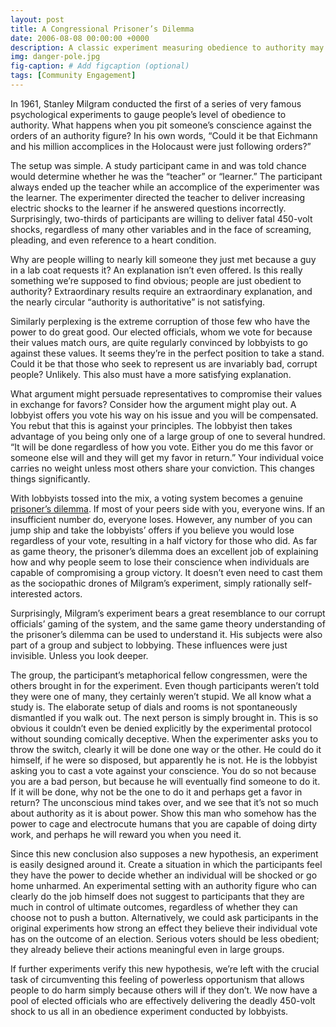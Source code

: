 ```yaml
---
layout: post
title: A Congressional Prisoner’s Dilemma
date: 2006-08-08 00:00:00 +0000
description: A classic experiment measuring obedience to authority may have little to do with either.
img: danger-pole.jpg
fig-caption: # Add figcaption (optional)
tags: [Community Engagement]
---
```

In 1961, Stanley Milgram conducted the first of a series of very famous psychological experiments to gauge people’s level of obedience to authority. What happens when you pit someone’s conscience against the orders of an authority figure? In his own words, “Could it be that Eichmann and his million accomplices in the Holocaust were just following orders?”

The setup was simple. A study participant came in and was told chance would determine whether he was the “teacher” or “learner.” The participant always ended up the teacher while an accomplice of the experimenter was the learner. The experimenter directed the teacher to deliver increasing electric shocks to the learner if he answered questions incorrectly. Surprisingly, two-thirds of participants are willing to deliver fatal 450-volt shocks, regardless of many other variables and in the face of screaming, pleading, and even reference to a heart condition.

Why are people willing to nearly kill someone they just met because a guy in a lab coat requests it? An explanation isn’t even offered. Is this really something we’re supposed to find obvious; people are just obedient to authority? Extraordinary results require an extraordinary explanation, and the nearly circular “authority is authoritative” is not satisfying.

Similarly perplexing is the extreme corruption of those few who have the power to do great good. Our elected officials, whom we vote for because their values match ours, are quite regularly convinced by lobbyists to go against these values. It seems they’re in the perfect position to take a stand. Could it be that those who seek to represent us are invariably bad, corrupt people? Unlikely. This also must have a more satisfying explanation.

What argument might persuade representatives to compromise their values in exchange for favors? Consider how the argument might play out. A lobbyist offers you vote his way on his issue and you will be compensated. You rebut that this is against your principles. The lobbyist then takes advantage of you being only one of a large group of one to several hundred. “It will be done regardless of how you vote. Either you do me this favor or someone else will and they will get my favor in return.” Your individual voice carries no weight unless most others share your conviction. This changes things significantly.

With lobbyists tossed into the mix, a voting system becomes a genuine [prisoner’s dilemma](http://en.wikipedia.org/wiki/Prisoner's_dilemma). If most of your peers side with you, everyone wins. If an insufficient number do, everyone loses. However, any number of you can jump ship and take the lobbyists’ offers if you believe you would lose regardless of your vote, resulting in a half victory for those who did. As far as game theory, the prisoner’s dilemma does an excellent job of explaining how and why people seem to lose their conscience when individuals are capable of compromising a group victory. It doesn’t even need to cast them as the sociopathic drones of Milgram’s experiment, simply rationally self-interested actors.

Surprisingly, Milgram’s experiment bears a great resemblance to our corrupt officials’ gaming of the system, and the same game theory understanding of the prisoner’s dilemma can be used to understand it. His subjects were also part of a group and subject to lobbying. These influences were just invisible. Unless you look deeper.

The group, the participant’s metaphorical fellow congressmen, were the others brought in for the experiment. Even though participants weren’t told they were one of many, they certainly weren’t stupid. We all know what a study is. The elaborate setup of dials and rooms is not spontaneously dismantled if you walk out. The next person is simply brought in. This is so obvious it couldn’t even be denied explicitly by the experimental protocol without sounding comically deceptive. When the experimenter asks you to throw the switch, clearly it will be done one way or the other. He could do it himself, if he were so disposed, but apparently he is not. He is the lobbyist asking you to cast a vote against your conscience. You do so not because you are a bad person, but because he will eventually find someone to do it. If it will be done, why not be the one to do it and perhaps get a favor in return? The unconscious mind takes over, and we see that it’s not so much about authority as it is about power. Show this man who somehow has the power to cage and electrocute humans that you are capable of doing dirty work, and perhaps he will reward you when you need it.

Since this new conclusion also supposes a new hypothesis, an experiment is easily designed around it. Create a situation in which the participants feel they have the power to decide whether an individual will be shocked or go home unharmed. An experimental setting with an authority figure who can clearly do the job himself does not suggest to participants that they are much in control of ultimate outcomes, regardless of whether they can choose not to push a button. Alternatively, we could ask participants in the original experiments how strong an effect they believe their individual vote has on the outcome of an election. Serious voters should be less obedient; they already believe their actions meaningful even in large groups.

If further experiments verify this new hypothesis, we’re left with the crucial task of circumventing this feeling of powerless opportunism that allows people to do harm simply because others will if they don’t. We now have a pool of elected officials who are effectively delivering the deadly 450-volt shock to us all in an obedience experiment conducted by lobbyists.